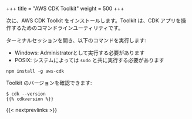 +++
title = "AWS CDK Toolkit"
weight = 500
+++

次に、AWS CDK Toolkit をインストールします。Toolkit は、CDK アプリを操作するためのコマンドラインユーティリティです。

ターミナルセッションを開き、以下のコマンドを実行します: 

- Windows: Administratorとして実行する必要があります
- POSIX: システムによっては `sudo` と共に実行する必要があります

```
npm install -g aws-cdk
```

Toolkit のバージョンを確認できます:

```
$ cdk --version
{{% cdkversion %}}
```

{{< nextprevlinks >}}